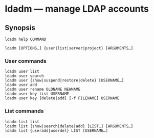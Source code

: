 # ldadm — manage LDAP accounts

## Synopsis

	ldadm help COMMAND
	
	ldadm [OPTIONS…] {user|list|server|project} [ARGUMENTS…]

### User commands

	ldadm user list
	ldadm user search
	ldadm user {show|suspend|restore|delete} [USERNAME…]
	ldadm user add
	ldadm user rename OLDNAME NEWNAME
	ldadm user key list USERNAME
	ldadm user key {delete|add} [-f FILENAME] USERNAME

### List commands

	ldadm list list
	ldadm list {show|search|delete|add} [LIST…] [ARGUMENTS…]
	ldadm list {useradd|userdel} LIST [USERNAME…]

